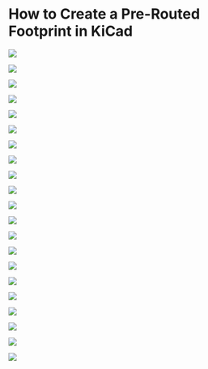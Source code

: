 # How to Create a Pre-Routed Footprint in KiCad

![](./images/Screenshot%202022-02-22%20143300.png)

![](./images/Screenshot%202022-02-22%20143324.png)

![](./images/Screenshot%202022-02-22%20143549.png)

![](./images/Screenshot%202022-02-22%20162951.png)

![](./images/Screenshot%202022-02-22%20143939.png)

![](./images/Screenshot%202022-02-22%20143959.png)

![](./images/Screenshot%202022-02-22%20144043.png)

![](./images/Screenshot%202022-02-22%20144108.png)

![](./images/Screenshot%202022-02-22%20144127.png)

![](./images/Screenshot%202022-02-22%20144149.png)

![](./images/Screenshot%202022-02-22%20144229.png)

![](./images/Screenshot%202022-02-22%20144247.png)

![](./images/Screenshot%202022-02-22%20145542.png)

![](./images/Screenshot%202022-02-22%20144329.png)

![](./images/Screenshot%202022-02-22%20151330.png)

![](./images/Screenshot%202022-02-22%20144418.png)

![](./images/Screenshot%202022-02-22%20144724.png)

![](./images/Screenshot%202022-02-22%20144754.png)

![](./images/Screenshot%202022-02-22%20144820.png)

![](./images/Screenshot%202022-02-22%20144924.png)

![](./images/Screenshot%202022-02-22%20144940.png)
